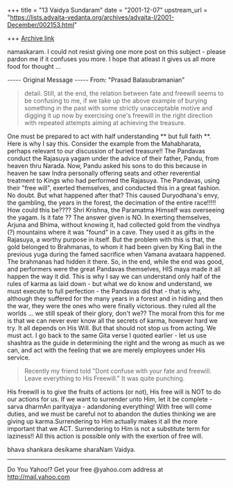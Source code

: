 +++
title = "13 Vaidya Sundaram"
date = "2001-12-07"
upstream_url = "https://lists.advaita-vedanta.org/archives/advaita-l/2001-December/002153.html"

+++
[Archive link](https://lists.advaita-vedanta.org/archives/advaita-l/2001-December/002153.html)

namaskaram.
 I could not resist giving one more post on this subject - please pardon me
if it confuses you more. I hope that atleast it gives us all more food for
thought ...

----- Original Message -----
From: "Prasad Balasubramanian" <besprasad at LYCOS.COM>
> detail. Still, at the end, the relation between fate and freewill
>  seems to be confusing to me, if we take up the above example of
> burying something in the past with some strictly unacceptable motive
> and digging it up now by exercising one's freewill in the right
> direction with repeated attempts aiming at achieving the treasure.

 One must be prepared to act with half understanding  ** but full faith **.
Here is why I say this. Consider the example from the Mahabharata, perhaps
relevant to our discussion of buried treasure!!
 The Pandavas conduct the Rajasuya yagam under the advice of their father,
Pandu, from heaven thru Narada. Now, Pandu asked his sons to do this because
in heaven he saw Indra personally offering seats and other reverential
treatment to Kings who had performed the Rajasuya. The Pandavas, using their
"free will", exerted themselves, and conducted this in a great fashion. No
doubt. But what happened after that? This caused Duryodhana's envy, the
gambling, the years in the forest, the decimation of the entire race!!!!!
How could this be???? Shri Krishna, the Paramatma Himself was overseeing the
yagam. Is it fate ??
 The answer given is NO. In exerting themselves, Arjuna and Bhima, without
knowing it, had collected gold from the vindhya (?) mountains where it was
"found" in a cave. They used it as gifts in the Rajasuya, a worthy purpose
in itself. But the problem with this is that, the gold belonged to
Brahmanas, to whom it had been given by King Bali in the previous yuga
during the famed sacrifice when Vamana avataara happened. The brahmanas had
hidden it there. So, in the end, while the end was good, and performers were
the great Pandavas themselves, HIS maya made it all happen the way it did.
 This is why I say we can understand only half of the rules of karma as laid
down - but what we do know and understand, we must execute to full
perfection - the Pandavas did that - that is why, although they suffered for
the many years in a forest and in hiding and then the war, they were the
ones who were finally victorious. they ruled all the worlds ... we still
speak of their glory, don't we??
 The moral from this for me is that we can never ever know all the secrets
of karma, however hard we try. It all depends on His Will. But that should
not stop us from acting. We must act. I go back to the same Gita verse I
quoted earlier - let us use shashtra as the guide in determining the right
and the wrong as much as we can, and act with the feeling that we are merely
employees under His service.

> Recently my friend told "Dont confuse with your fate and freewill.
> Leave everything to His Freewill."  It was quite punching.

 His freewill is to give the fruits of actions (or not), His free will is
NOT to do our actions for us.  If  we want to surrender unto Him, let it be
complete - sarva dharmAn parityajya - adandoning everything! With free will
come duties, and we must be careful not to abandon the duties thinking we
are giving up karma.Surrendering to Him actually makes it all the more
important that we ACT. Surrendering to Him is not a substitute term for
laziness!! All this action is possible only with the exertion of free will.

bhava shankara desikame sharaNam
Vaidya.



_________________________________________________________
Do You Yahoo!?
Get your free @yahoo.com address at http://mail.yahoo.com


